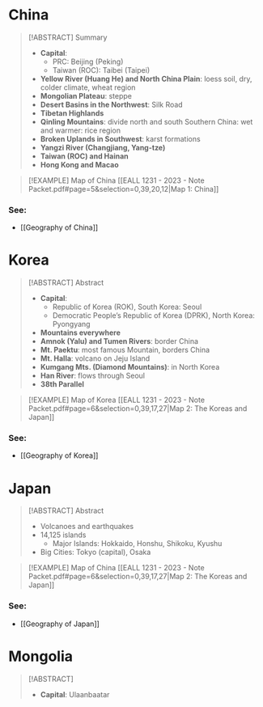 
# China
> [!ABSTRACT] Summary
> - **Capital**:
> 	- PRC: Beijing (Peking)
> 	- Taiwan (ROC): Taibei (Taipei)
> - **Yellow River (Huang He) and North China Plain**: loess soil, dry, colder climate, wheat region  
> - **Mongolian Plateau**: steppe  
> - **Desert Basins in the Northwest**: Silk Road 
> - **Tibetan Highlands**  
> - **Qinling Mountains**: divide north and south Southern China: wet and warmer: rice region  
> - **Broken Uplands in Southwest**: karst formations 
> - **Yangzi River (Changjiang, Yang-tze)**  
> - **Taiwan (ROC) and Hainan**
> - **Hong Kong and Macao**

> [!EXAMPLE] Map of China
> [[EALL 1231 - 2023 - Note Packet.pdf#page=5&selection=0,39,20,12|Map 1: China]]
### See:
- [[Geography of China]]
# Korea

> [!ABSTRACT] Abstract
> - **Capital**:
> 	- Republic of Korea (ROK), South Korea: Seoul
> 	- Democratic People’s Republic of Korea (DPRK), North Korea: Pyongyang
> - **Mountains everywhere** 
> - **Amnok (Yalu) and Tumen Rivers**: border China  
> - **Mt. Paektu**: most famous Mountain, borders China  
> - **Mt. Halla**: volcano on Jeju Island  
> - **Kumgang Mts. (Diamond Mountains)**: in North Korea  
> - **Han River**: flows through Seoul  
> - **38th Parallel**

> [!EXAMPLE] Map of Korea
> [[EALL 1231 - 2023 - Note Packet.pdf#page=6&selection=0,39,17,27|Map 2: The Koreas and Japan]]
### See:
- [[Geography of Korea]]
# Japan

> [!ABSTRACT] Abstract
> - Volcanoes and earthquakes 
> - 14,125 islands 
> 	- Major Islands: Hokkaido, Honshu, Shikoku, Kyushu  
> - Big Cities: Tokyo (capital), Osaka

> [!EXAMPLE] Map of China
> [[EALL 1231 - 2023 - Note Packet.pdf#page=6&selection=0,39,17,27|Map 2: The Koreas and Japan]]
### See:
- [[Geography of Japan]]

# Mongolia

> [!ABSTRACT]
> - **Capital**: Ulaanbaatar

